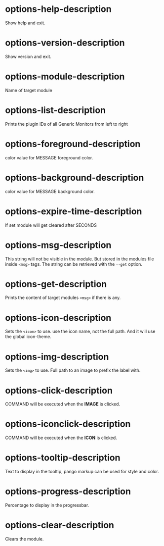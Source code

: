 # options-help-description
Show help and exit.

# options-version-description
Show version and exit.

# options-module-description
Name of target module

# options-list-description
Prints the plugin IDs of all Generic Monitors from
left to right

# options-foreground-description
color value for MESSAGE foreground color.

# options-background-description
color value for MESSAGE background color.

# options-expire-time-description
If set module will get cleared after SECONDS

# options-msg-description
This string will not be visible in the module.
But stored in the modules file inside `<msg>` tags.
The string can be retrieved with the `--get` option.

# options-get-description
Prints the content of target modules `<msg>` if
there is any.

# options-icon-description
Sets the `<icon>` to use. use the icon name,
not the full path. And it will use the global icon-theme.

# options-img-description
Sets the `<img>` to use. Full path to an image to prefix the label with.

# options-click-description
COMMAND will be executed when the **IMAGE** is clicked.

# options-iconclick-description
COMMAND will be executed when the **ICON** is clicked.

# options-tooltip-description
Text to display in the tooltip, pango markup can
be used for style and color.

# options-progress-description
Percentage to display in the progressbar.

# options-clear-description
Clears the module.

